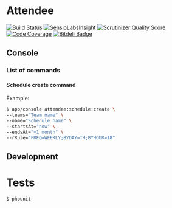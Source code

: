 # Attendee

[![Build Status](https://travis-ci.org/matejvelikonja/attendee.png?branch=master)](https://travis-ci.org/matejvelikonja/attendee)
[![SensioLabsInsight](https://insight.sensiolabs.com/projects/74b322c6-707e-40ff-a390-7ede494c4c55/mini.png)](https://insight.sensiolabs.com/projects/74b322c6-707e-40ff-a390-7ede494c4c55)
[![Scrutinizer Quality Score](https://scrutinizer-ci.com/g/matejvelikonja/attendee/badges/quality-score.png?s=c9c14ac68c0abcaf36164a6884b19e5f4eaed882)](https://scrutinizer-ci.com/g/matejvelikonja/attendee/)
[![Code Coverage](https://scrutinizer-ci.com/g/matejvelikonja/attendee/badges/coverage.png?s=725e5c1ed511243ac7f1fd1aec5f46fe6d917c77)](https://scrutinizer-ci.com/g/matejvelikonja/attendee/)
[![Bitdeli Badge](https://d2weczhvl823v0.cloudfront.net/matejvelikonja/attendee/trend.png)](https://bitdeli.com/free "Bitdeli Badge")

## Console

### List of commands

#### Schedule create command

Example:
```bash
$ app/console attendee:schedule:create \
--teams="Team name" \
--name="Schedule name" \
--startsAt="now" \
--endsAt="+1 month" \
--rRule="FREQ=WEEKLY;BYDAY=TH;BYHOUR=18"
```

## Development

# Tests

```bash
$ phpunit
```
